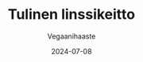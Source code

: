 ---
title: "Tulinen linssikeitto"
image: "https://vegaanibotti.lauravuo.me/2024/07/2024-07-08_small.png"
date: 2024-07-08
receipt_url: "https://vegaanihaaste.fi/reseptit/tulinen-linssikeitto"
author: "Vegaanihaaste"
---